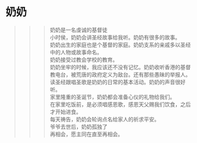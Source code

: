 奶奶
===

>>> 奶奶是一名虔诚的基督徒  
小时侯，奶奶会讲圣经故事给我听。奶奶有很多的故事。  
奶奶出生的家庭也是个基督的家庭。奶奶支系的亲戚多以圣经中的人物或故事命名。  
奶奶接受过教会学校的教育。  
奶奶坐牢的时候，我应该还不没有记忆。奶奶收听香港的基督教电台，被荒唐的政府定义为敌台。还有那些愚昧的举报人。  
读圣经跟唱圣歌是奶奶的日常的基本活动。奶奶的声音很好听。  
家里隆重的圣诞节，奶奶都会准备心仪的礼物给我们。  
在家里吃饭前，是必须唱感恩歌，感恩天父赐我们饮食，之后才开始进食。  
每天祷告，奶奶会轮询点名给家人的祈求平安。  
爷爷去世后，奶奶孤独了  
再相会，愿主同在直至再相会。  